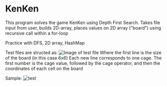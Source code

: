 # KenKen

This program solves the game KenKen using Depth First Search. Takes file input from user, builds 2D-array, places values on 2D array ("board") using recursive call within a for-loop

Practice with DFS, 2D array, HashMap

Test files are structed as:
![Image of test file](https://prnt.sc/pmur0p)
Where the first line is the size of the board (in this case 6x6)
Each new line corresponds to one cage. The first number is the cage value, followed by the cage operator, and then the coordinates of each cell on the board

Sample:
![test](http://prntscr.com/pmuscg)
